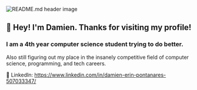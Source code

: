![README.md header image](https://w.wallhaven.cc/full/d8/wallhaven-d8p7w3.jpg)

## 👋 Hey! I'm Damien. Thanks for visiting my profile!
### I am a 4th year computer science student trying to do better.
Also still figuring out my place in the insanely competitive field of computer science, programming, and tech careers.

💼 LinkedIn: https://www.linkedin.com/in/damien-erin-pontanares-507033347/
